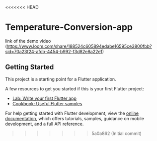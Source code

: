 <<<<<<< HEAD
# Temperature-Conversion-app
link of the demo video (https://www.loom.com/share/188524c605894edabe16595ce3800fbb?sid=70a23f24-afcb-4454-b992-f3d82e8a22e1)







## Getting Started

This project is a starting point for a Flutter application.

A few resources to get you started if this is your first Flutter project:

- [Lab: Write your first Flutter app](https://docs.flutter.dev/get-started/codelab)
- [Cookbook: Useful Flutter samples](https://docs.flutter.dev/cookbook)

For help getting started with Flutter development, view the
[online documentation](https://docs.flutter.dev/), which offers tutorials,
samples, guidance on mobile development, and a full API reference.
>>>>>>> 5a0a862 (Initial commit)
